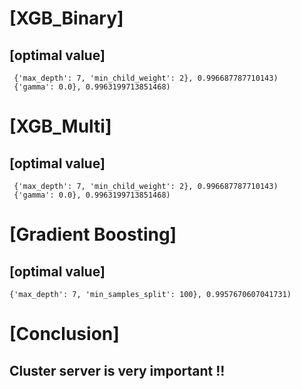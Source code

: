 #  [XGB_Binary]
## [optimal value] 
	
	 {'max_depth': 7, 'min_child_weight': 2}, 0.996687787710143)
	 {'gamma': 0.0}, 0.9963199713851468)


#  [XGB_Multi]
## [optimal value]

	 {'max_depth': 7, 'min_child_weight': 2}, 0.996687787710143)
	 {'gamma': 0.0}, 0.9963199713851468)

#  [Gradient Boosting]
## [optimal value]
	{'max_depth': 7, 'min_samples_split': 100}, 0.9957670607041731)

# 	[Conclusion]
##	Cluster server is very important !!
